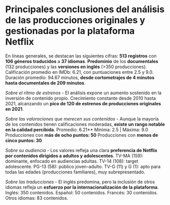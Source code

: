# Principales conclusiones del análisis de las producciones originales y gestionadas por la plataforma Netflix
En líneas generales, se destacan las siguientes cifras:
**513 registros** con **106 géneros traducidos** a **37 idiomas**. **Predominio** de los **documentales** (132 producciones) y las **versiones en inglés** (>350 producciones).
Calificación promedio en IMDb: 6.21, con puntuaciones entre 2.5 y 9.0.
Duración promedio: 94.67 minutos, **desde cortometrajes de 4 minutos hasta documentales de 209 minutos**.

*Sobre el ritmo de estrenos* - El análisis expone un aumento sostenido en la inversión de contenido propio.
Crecimiento constante desde 2010 hasta 2021, alcanzando un **pico de 120 de estrenos de producciones originales en 2021**.
 

*Sobre las valoraciones que merecen sus contenidos* - Aunque la mayoría de los contenidos tienen calificaciones moderadas, **existe un rango notable en la calidad percibida**.
Promedio: 6.21**
Mínima: 2.5 | Máxima: 9.0
Producciones con **más de ocho puntos: 50**
Producciones con **menos de cinco puntos: 30**


*Sobre su audiencia* - Los valores refleja una clara **preferencia de Netflix por contenidos dirigidos a adultos y adolescentes**.
TV-MA (159): dominante, enfocado en audiencias adultas.
TV-14 (108): target adolescente.
PG-13 (58): público joven-adulto.
TV-G (11) y G (1): apto para todas las edades (producciones familiares), muy subrepresentado.

*Sobre las traducciones* - El inglés predomina, pero la inclusión de otros idiomas refleja un **esfuerzo por la internacionalización de la plataforma**.
Inglés: 350 contenidos.
Español: 50 contenidos.
Francés: 30 contenidos.
Otros idiomas: 83 contenidos.